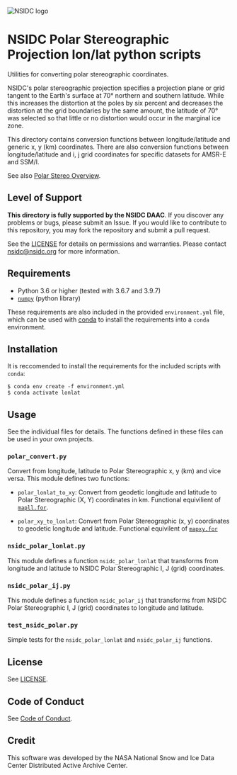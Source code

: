 ![NSIDC logo](../images/NSIDC_DAAC_2018_smv2.jpg)

# NSIDC Polar Stereographic Projection lon/lat python scripts

Utilities for converting polar stereographic coordinates.

NSIDC's polar stereographic projection specifies a projection plane or grid
tangent to the Earth's surface at 70° northern and southern latitude. While this
increases the distortion at the poles by six percent and decreases the
distortion at the grid boundaries by the same amount, the latitude of 70° was
selected so that little or no distortion would occur in the marginal ice zone.

This directory contains conversion functions between longitude/latitude and generic x,
y (km) coordinates. There are also conversion functions between
longitude/latitude and i, j grid coordinates for specific datasets for AMSR-E
and SSM/I.

See also [Polar Stereo Overview](https://nsidc.org/data/polar-stereo).

## Level of Support

<b>This directory is fully supported by the NSIDC DAAC</b>. If you discover any problems or
bugs, please submit an Issue. If you would like to contribute to this
repository, you may fork the repository and submit a pull request.

See the [LICENSE](../LICENSE) for details on permissions and warranties. Please
contact nsidc@nsidc.org for more information.

## Requirements

* Python 3.6 or higher (tested with 3.6.7 and 3.9.7)
* [`numpy`](https://numpy.org/) (python library)

These requirements are also included in the provided `environment.yml` file,
which can be used with [conda](https://docs.conda.io/en/latest/) to install the
requirements into a `conda` environment.


## Installation

It is reccomended to install the requirements for the included scripts with `conda`:

```
$ conda env create -f environment.yml
$ conda activate lonlat
```

## Usage

See the individual files for details.  The functions defined in these files can
be used in your own projects.

### `polar_convert.py`

Convert from longitude, latitude to Polar Stereographic x, y (km) and vice
versa. This module defines two functions:

* `polar_lonlat_to_xy`: Convert from geodetic longitude and latitude to Polar
    Stereographic (X, Y) coordinates in km. Functional equivilient of
    [`mapll.for`](../locate/mapll.for).

* `polar_xy_to_lonlat`: Convert from Polar Stereographic (x, y) coordinates to
    geodetic longitude and latitude. Functional equivilent of
    [`mapxy.for`](../locate/mapxy.for)

### `nsidc_polar_lonlat.py`

This module defines a function `nsidc_polar_lonlat` that transforms from
longitude and latitude to NSIDC Polar Stereographic I, J (grid) coordinates.

### `nsidc_polar_ij.py`

This module defines a function `nsidc_polar_ij` that transforms from NSIDC Polar
Stereographic I, J (grid) coordinates to longitude and latitude.

### `test_nsidc_polar.py`

Simple tests for the `nsidc_polar_lonlat` and `nsidc_polar_ij` functions.


## License

See [LICENSE](../LICENSE).


## Code of Conduct

See [Code of Conduct](../CODE_OF_CONDUCT.md).


## Credit

This software was developed by the NASA National Snow and Ice Data Center
Distributed Active Archive Center.

